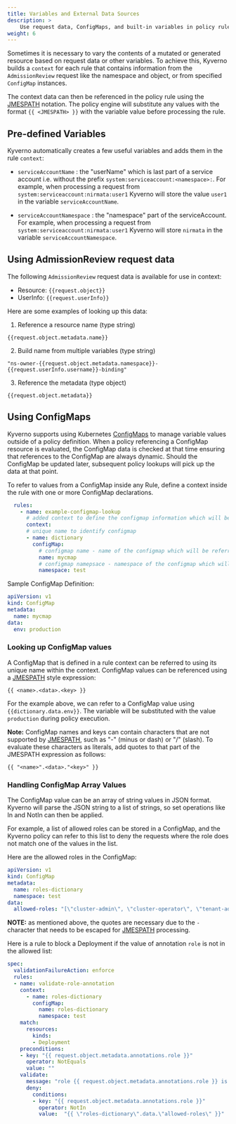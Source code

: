 ```yaml
---
title: Variables and External Data Sources
description: >
    Use request data, ConfigMaps, and built-in variables in policy rules
weight: 6
---
```


Sometimes it is necessary to vary the contents of a mutated or generated resource based on request data or other variables. To achieve this, Kyverno builds a `context` for each rule that contains information from the `AdmissionReview` request like the namespace and object, or from specified `ConfigMap` instances.

The context data can then be referenced in the policy rule using the [JMESPATH](http://jmespath.org/) notation. The policy engine will substitute any values with the format `{{ <JMESPATH> }}` with the variable value before processing the rule.

## Pre-defined Variables

Kyverno automatically creates a few useful variables and adds them in the rule `context`:

- `serviceAccountName` : the "userName" which is last part of a service account i.e. without the prefix `system:serviceaccount:<namespace>:`. For example, when processing a request from `system:serviceaccount:nirmata:user1` Kyverno will store the value `user1` in the variable `serviceAccountName`.

- `serviceAccountNamespace` : the "namespace" part of the serviceAccount. For example, when processing a request from `system:serviceaccount:nirmata:user1` Kyverno will store `nirmata` in the variable `serviceAccountNamespace`.

## Using AdmissionReview request data

The following `AdmissionReview` request data is available for use in context:

- Resource: `{{request.object}}`
- UserInfo: `{{request.userInfo}}`

Here are some examples of looking up this data:

1. Reference a resource name (type string)

`{{request.object.metadata.name}}`

2. Build name from multiple variables (type string)

`"ns-owner-{{request.object.metadata.namespace}}-{{request.userInfo.username}}-binding"`

3. Reference the metadata (type object)

`{{request.object.metadata}}`

## Using ConfigMaps

Kyverno supports using Kubernetes [ConfigMaps](https://kubernetes.io/docs/concepts/configuration/configmap/) to manage variable values outside of a policy definition. When a policy referencing a ConfigMap resource is evaluated, the ConfigMap data is checked at that time ensuring that references to the ConfigMap are always dynamic. Should the ConfigMap be updated later, subsequent policy lookups will pick up the data at that point.

To refer to values from a ConfigMap inside any Rule, define a context inside the rule with one or more ConfigMap declarations.

````yaml
  rules:
    - name: example-configmap-lookup
      # added context to define the configmap information which will be referred
      context:
      # unique name to identify configmap
      - name: dictionary
        configMap:
          # configmap name - name of the configmap which will be referred
          name: mycmap
          # configmap namepsace - namespace of the configmap which will be referred
          namespace: test
````

Sample ConfigMap Definition:

````yaml
apiVersion: v1
kind: ConfigMap
metadata:
  name: mycmap
data:
  env: production
````

### Looking up ConfigMap values

A ConfigMap that is defined in a rule context can be referred to using its unique name within the context. ConfigMap values can be referenced using a [JMESPATH](http://jmespath.org/) style expression:

```
{{ <name>.<data>.<key> }}
```

For the example above, we can refer to a ConfigMap value using `{{dictionary.data.env}}`. The variable will be substituted with the value `production` during policy execution.

**Note:** ConfigMap names and keys can contain characters that are not supported by [JMESPATH](http://jmespath.org/), such as "-" (minus or dash) or "/" (slash). To evaluate these characters as literals, add quotes to that part of the JMESPATH expression as follows:

```
{{ "<name>".<data>."<key>" }}
```

### Handling ConfigMap Array Values

The ConfigMap value can be an array of string values in JSON format. Kyverno will parse the JSON string to a list of strings, so set operations like In and NotIn can then be applied.

For example, a list of allowed roles can be stored in a ConfigMap, and the Kyverno policy can refer to this list to deny the requests where the role does not match one of the values in the list.

Here are the allowed roles in the ConfigMap:

````yaml
apiVersion: v1
kind: ConfigMap
metadata:
  name: roles-dictionary
  namespace: test
data:
  allowed-roles: "[\"cluster-admin\", \"cluster-operator\", \"tenant-admin\"]"
````

**NOTE:** as mentioned above, the quotes are necessary due to the `-` character that needs to be escaped for [JMESPATH](http://jmespath.org/) processing.

Here is a rule to block a Deployment if the value of annotation `role` is not in the allowed list:

````yaml
spec:
  validationFailureAction: enforce
  rules:
  - name: validate-role-annotation
    context:
      - name: roles-dictionary
        configMap:
          name: roles-dictionary
          namespace: test
    match:
      resources:
        kinds:
        - Deployment
    preconditions:
    - key: "{{ request.object.metadata.annotations.role }}"
      operator: NotEquals
      value: ""
    validate:
      message: "role {{ request.object.metadata.annotations.role }} is not in the allowed list {{ \"roles-dictionary\".data.\"allowed-roles\" }}"
      deny:
        conditions:
        - key: "{{ request.object.metadata.annotations.role }}"
          operator: NotIn
          value:  "{{ \"roles-dictionary\".data.\"allowed-roles\" }}"
````
